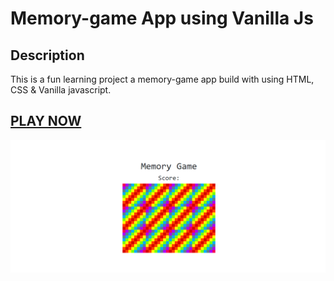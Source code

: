 # Memory-game App using Vanilla Js

## Description

This is a fun learning project a memory-game app build with using HTML, CSS & Vanilla javascript.

## <a href="https://denver44.github.io/Memory-game/" target="_blank">PLAY NOW</a>

![JavaScript App](<https://raw.githubusercontent.com/Denver44/Memory-game/master/Images/Screenshot%20(52).png>)
